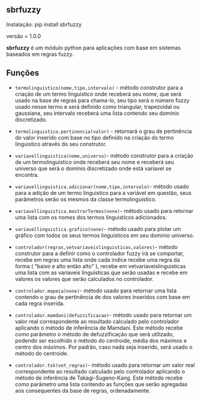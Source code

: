 ## sbrfuzzy

Instalação: pip install sbrfuzzy

versão = 1.0.0

**sbrfuzzy** é um módulo python para aplicações com base em sistemas baseados em regras fuzzy.

## Funções 

* `termolinguistico(nome,tipo,intervalo)` - método construtor para a criação de um termo linguistico onde receberá seu nome, que será usado na base de regras para chama-lo, seu tipo será o número fuzzy usado nesse termo e será definido como triangular, trapezoidal ou gaussiana, seu intervalo receberá uma lista contendo seu domínio discretizado. 

* `termolinguistico.pertinencia(valor)` - retornará o grau de pertinência do valor inserido com base no tipo definido na criação do termo linguistico através do seu construtor.

* `variavellinguistica(nome,universo)`- método construtor para a criação de um termolinguistico onde receberá seu nome e receberá seu universo que será o domínio discretizado onde está variavel se encontra.

* `variavellinguistica.adicionar(nome,tipo,intervalo)`- método usado para a adição de um termo linguistico para a variável em questão, seus parâmetros serão os mesmos da classe termolinguistico.

* `variavellinguistica.mostrarTermos(none)`- método usado para retornar uma lista com os nomes dos termos linguisticos adicionados.

* `variavellinguistica.grafico(none)`- método usado para plotar um gráfico com todos os seus termos linguísticos em seu domínio universo.

* `controlador(regras,vetvariaveislinguisticas,valores)`- método construtor para a definir como o controlador fuzzy irá se comportar, recebe em regras uma lista onde cada indice recebe uma regra da forma ( "baixo e alto então alto" ), recebe em vetvariaveislinguisticas uma lista com as variaveis linguisticas que serão usadas e recebe em valores os valores que serão calculados no controlador.

* `controlador.mapeia(none)`-  método usado para retornar uma lista contendo o grau de pertinência de dos valores inseridos com base em cada regra inserida.

* `controlador.mamdani(defuzzificacao)`- método usado para retornar um valor real correspondente ao resultado calculado pelo controlador aplicando o método de inferência de Mamdani. Este método recebe como parâmetro o método de defuzzificação que será utilizado, podendo ser escolhido o método do centroide, média dos máximos e centro dos máximos. Por padrão, caso nada seja inserido, será usado o método do centroide.

* `controlador.tsk(vet_regras)`- método usado para retornar um valor real correspondente ao resultado calculado pelo controlador aplicando o método de inferência de Takagi-Sugeno-Kang. Este método recebe como parâmetro uma lista contendo as funções que serão agregadas aos consequentes da base de regras, ordenadamente.



